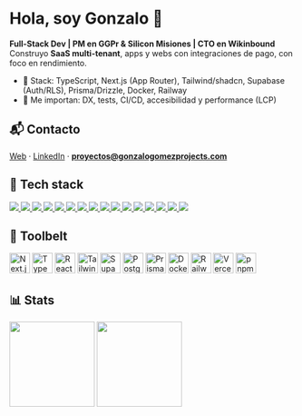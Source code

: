 # Hola, soy Gonzalo 👋
**Full-Stack Dev | PM en GGPr & Silicon Misiones | CTO en Wikinbound**  
Construyo **SaaS multi-tenant**, apps y webs con integraciones de pago, con foco en rendimiento.

- 🧰 Stack: TypeScript, Next.js (App Router), Tailwind/shadcn, Supabase (Auth/RLS), Prisma/Drizzle, Docker, Railway
- 🧪 Me importan: DX, tests, CI/CD, accesibilidad y performance (LCP)

## 📬 Contacto
[Web](https://gonzalogomezprojects.com) · [LinkedIn](#https://www.linkedin.com/in/gonzalogomezprojects/) · **proyectos@gonzalogomezprojects.com**

## 🧱 Tech stack
<p align="left">
  <a href="https://nextjs.org" target="_blank">
    <img src="https://img.shields.io/badge/Next.js-000?style=for-the-badge&logo=nextdotjs&logoColor=white" />
  </a>
  <a href="https://www.typescriptlang.org/" target="_blank">
    <img src="https://img.shields.io/badge/TypeScript-3178C6?style=for-the-badge&logo=typescript&logoColor=white" />
  </a>
  <a href="https://react.dev/" target="_blank">
    <img src="https://img.shields.io/badge/React-20232A?style=for-the-badge&logo=react&logoColor=61DAFB" />
  </a>
  <a href="https://tailwindcss.com/" target="_blank">
    <img src="https://img.shields.io/badge/Tailwind-0EA5E9?style=for-the-badge&logo=tailwindcss&logoColor=white" />
  </a>
  <a href="https://ui.shadcn.com/" target="_blank">
    <img src="https://img.shields.io/badge/shadcn/ui-18181B?style=for-the-badge" />
  </a>
  <a href="https://supabase.com/" target="_blank">
    <img src="https://img.shields.io/badge/Supabase-3ECF8E?style=for-the-badge&logo=supabase&logoColor=111827" />
  </a>
  <a href="https://www.postgresql.org/" target="_blank">
    <img src="https://img.shields.io/badge/PostgreSQL-4169E1?style=for-the-badge&logo=postgresql&logoColor=white" />
  </a>
  <a href="https://www.prisma.io/" target="_blank">
    <img src="https://img.shields.io/badge/Prisma-0C344B?style=for-the-badge&logo=prisma&logoColor=white" />
  </a>
  <a href="https://orm.drizzle.team/" target="_blank">
    <img src="https://img.shields.io/badge/Drizzle%20ORM-0A0A0A?style=for-the-badge" />
  </a>
  <a href="https://www.docker.com/" target="_blank">
    <img src="https://img.shields.io/badge/Docker-2496ED?style=for-the-badge&logo=docker&logoColor=white" />
  </a>
  <a href="https://railway.app/" target="_blank">
    <img src="https://img.shields.io/badge/Railway-0B0D0E?style=for-the-badge&logo=railway&logoColor=white" />
  </a>
  <a href="https://vercel.com/" target="_blank">
    <img src="https://img.shields.io/badge/Vercel-000000?style=for-the-badge&logo=vercel&logoColor=white" />
  </a>
  <a href="https://pnpm.io/" target="_blank">
    <img src="https://img.shields.io/badge/pnpm-F69220?style=for-the-badge&logo=pnpm&logoColor=white" />
  </a>
  <a href="https://playwright.dev/" target="_blank">
    <img src="https://img.shields.io/badge/Playwright-2EAD33?style=for-the-badge&logo=playwright&logoColor=white" />
  </a>
  <a href="https://vitest.dev/" target="_blank">
    <img src="https://img.shields.io/badge/Vitest-6E9F18?style=for-the-badge&logo=vitest&logoColor=white" />
  </a>
  <a href="https://github.com/features/actions" target="_blank">
    <img src="https://img.shields.io/badge/GitHub%20Actions-2088FF?style=for-the-badge&logo=githubactions&logoColor=white" />
  </a>
</p>

## 🧩 Toolbelt
<p align="left">
  <a href="https://nextjs.org"><img alt="Next.js" height="36" src="https://cdn.simpleicons.org/nextdotjs/ffffff" /></a>
  <a href="https://www.typescriptlang.org/"><img alt="TypeScript" height="36" src="https://cdn.simpleicons.org/typescript/3178C6" /></a>
  <a href="https://react.dev/"><img alt="React" height="36" src="https://cdn.simpleicons.org/react/61DAFB" /></a>
  <a href="https://tailwindcss.com/"><img alt="Tailwind CSS" height="36" src="https://cdn.simpleicons.org/tailwindcss/38BDF8" /></a>
  <a href="https://supabase.com/"><img alt="Supabase" height="36" src="https://cdn.simpleicons.org/supabase/3ECF8E" /></a>
  <a href="https://www.postgresql.org/"><img alt="PostgreSQL" height="36" src="https://cdn.simpleicons.org/postgresql/4169E1" /></a>
  <a href="https://www.prisma.io/"><img alt="Prisma" height="36" src="https://cdn.simpleicons.org/prisma/2D3748" /></a>
  <a href="https://www.docker.com/"><img alt="Docker" height="36" src="https://cdn.simpleicons.org/docker/2496ED" /></a>
  <a href="https://railway.app/"><img alt="Railway" height="36" src="https://cdn.simpleicons.org/railway/0B0D0E" /></a>
  <a href="https://vercel.com/"><img alt="Vercel" height="36" src="https://cdn.simpleicons.org/vercel/ffffff" /></a>
  <a href="https://pnpm.io/"><img alt="pnpm" height="36" src="https://cdn.simpleicons.org/pnpm/F69220" /></a>
</p>

## 📊 Stats
<p align="left">
  <img src="https://github-readme-stats.vercel.app/api?username=gonzalogomezprojects&show_icons=true&hide_border=true" height="150" />
  <img src="https://github-readme-stats.vercel.app/api/top-langs/?username=gonzalogomezprojects&layout=compact&hide_border=true" height="150" />
</p>
